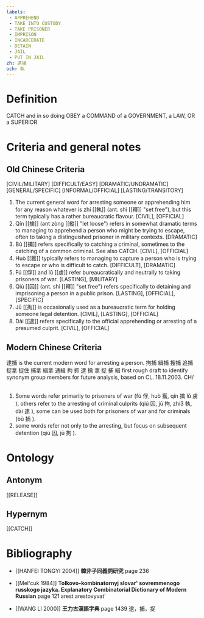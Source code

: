 ```yaml
---
labels: 
 - APPREHEND
 - TAKE INTO CUSTODY
 - TAKE PRISONER
 - IMPRISON
 - INCARCERATE
 - DETAIN
 - JAIL
 - PUT IN JAIL
zh: 逮捕
och: 執
---
```


# Definition
CATCH and in so doing OBEY a COMMAND of a GOVERNMENT, a LAW, OR a SUPERIOR
# Criteria and general notes
## Old Chinese Criteria
[CIVIL/MILITARY]
[DIFFICULT/EASY]
[DRAMATIC/UNDRAMATIC]
[GENERAL/SPECIFIC]
[INFORMAL/OFFICIAL]
[LASTING/TRANSITORY]
1. The current general word for arresting someone or apprehending him for any reason whatever is zhí [[執]] (ant. shì [[釋]] "set free"), but this term typically has a rather bureaucratic flavour.
[CIVIL], [OFFICIAL]
2. Qín [[擒]] (ant zòng [[縱]] "let loose") refers in somewhat dramatic terms to managing to apprehend a person who might be trying to escape, often to taking a distinguished prisoner in military contexts.
[DRAMATIC]
3. Bǔ [[捕]] refers specifically to catching a criminal, sometimes to the catching of a common criminal. See also CATCH.
[CIVIL], [OFFICIAL]
4. Huò [[獲]] typically refers to managing to capture a person who is trying to escape or who is difficult to catch.
[DIFFICULT], [DRAMATIC]
5. Fú [[俘]] and lǔ [[虜]] refer bureaucratically and neutrally to taking prisoners of war.
[LASTING], [MILITARY]
6. Qiú [[囚]] (ant. shì [[釋]] "set free") refers specifically to detaining and imprisoning a person in a public prison.
[LASTING], [OFFICIAL], [SPECIFIC]
7. Jū [[拘]] is occasionally used as a bureaucratic term for holding someone legal detention.
[CIVIL], [LASTING], [OFFICIAL]
8. Dài [[逮]] refers specifically to the official apprehending or arresting of a presumed culprit.
[CIVIL], [OFFICIAL]
## Modern Chinese Criteria
逮捕 is the current modern word for arresting a person.
拘捕
緝捕
搜捕
追捕
捉拿
捉住
捕拿
緝拿
通緝
拘
抓
逮
擒
拿
捉
捕
緝
first rough draft to identify synonym group members for future analysis, based on CL. 18.11.2003. CH/
## 
1. Some words refer primarily to prisoners of war (fú 俘, huò 獲, qín 擒 lǔ 虜 ), others refer to the arresting of criminal culprits (qiú 囚, jū 拘, zhí3 執, dài 逮 ), some can be used both for prisoners of war and for criminals (bǔ 捕 ).
2. some words refer not only to the arresting, but focus on subsequent detention (qiú 囚, jū 拘 ).
# Ontology

## Antonym
[[RELEASE]]
## Hypernym
[[CATCH]]
# Bibliography
- [[HANFEI TONGYI 2004]]
**韓非子同義詞研究** page 236

- [[Mel'cuk 1984]]
**Tolkovo-kombinatornyj slovar' sovremmenogo russkogo jazyka. Explanatory Combinatorial Dictionary of Modern Russian** page 121
arest
arestovyvat'
- [[WANG LI 2000]]
**王力古漢語字典** page 1439
逮，捕，捉